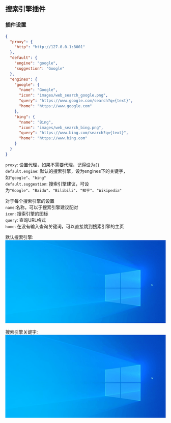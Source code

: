 ## 搜索引擎插件

### 插件设置

```json
{
  "proxy": {
    "http": "http://127.0.0.1:8001"
  },
  "default": {
    "engine": "google",
    "suggestion": "Google"
  },
  "engines": {
    "google": {
      "name": "Google",
      "icon": "images/web_search_google.png",
      "query": "https://www.google.com/search?q={text}",
      "home": "https://www.google.com"
    },
    "bing": {
      "name": "Bing",
      "icon": "images/web_search_bing.png",
      "query": "https://www.bing.com/search?q={text}",
      "home": "https://www.bing.com"
    }
  }
}
```
`proxy`: 设置代理，如果不需要代理，记得设为`{}`  
`default.engine`: 默认的搜索引擎，设为engines下的关键字，如`"google"`、`"bing"`  
`default.suggestion`: 搜索引擎建议，可设为`"Google"`、`"Baidu"`、`"Bilibili"`、`"知乎"`、`"Wikipedia"`  

对于每个搜索引擎的设置  
`name`:名称，可以于搜索引擎建议配对  
`icon`: 搜索引擎的图标  
`query`: 查询URL格式  
`home`: 在没有输入查询关键词，可以直接跳到搜索引擎的主页  

默认搜索引擎:  
![](images/readme_web_search_default.gif)

搜索引擎关键字:  
![](images/readme_web_search_wiki.gif)





